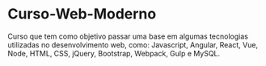 # Curso-Web-Moderno
Curso que  tem como objetivo passar uma base em algumas tecnologias utilizadas no desenvolvimento web, como: Javascript, Angular, React, Vue, Node, HTML, CSS, jQuery, Bootstrap, Webpack, Gulp e MySQL.

